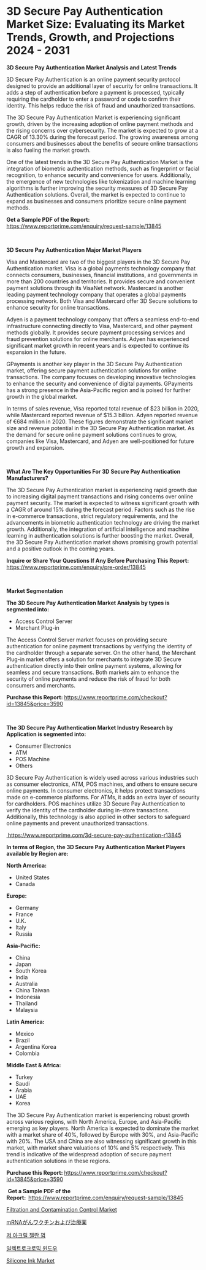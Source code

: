 <p><h1>3D Secure Pay Authentication Market Size: Evaluating its Market Trends, Growth, and Projections 2024 - 2031</h1></p><p><strong>3D Secure Pay Authentication Market Analysis and Latest Trends</strong></p>
<p><p>3D Secure Pay Authentication is an online payment security protocol designed to provide an additional layer of security for online transactions. It adds a step of authentication before a payment is processed, typically requiring the cardholder to enter a password or code to confirm their identity. This helps reduce the risk of fraud and unauthorized transactions.</p><p>The 3D Secure Pay Authentication Market is experiencing significant growth, driven by the increasing adoption of online payment methods and the rising concerns over cybersecurity. The market is expected to grow at a CAGR of 13.30% during the forecast period. The growing awareness among consumers and businesses about the benefits of secure online transactions is also fueling the market growth.</p><p>One of the latest trends in the 3D Secure Pay Authentication Market is the integration of biometric authentication methods, such as fingerprint or facial recognition, to enhance security and convenience for users. Additionally, the emergence of new technologies like tokenization and machine learning algorithms is further improving the security measures of 3D Secure Pay Authentication solutions. Overall, the market is expected to continue to expand as businesses and consumers prioritize secure online payment methods.</p></p>
<p><strong>Get a Sample PDF of the Report:&nbsp;</strong> <a href="https://www.reportprime.com/enquiry/request-sample/13845">https://www.reportprime.com/enquiry/request-sample/13845</a></p>
<p>&nbsp;</p>
<p><strong>3D Secure Pay Authentication Major Market Players</strong></p>
<p><p>Visa and Mastercard are two of the biggest players in the 3D Secure Pay Authentication market. Visa is a global payments technology company that connects consumers, businesses, financial institutions, and governments in more than 200 countries and territories. It provides secure and convenient payment solutions through its VisaNet network. Mastercard is another leading payment technology company that operates a global payments processing network. Both Visa and Mastercard offer 3D Secure solutions to enhance security for online transactions.</p><p>Adyen is a payment technology company that offers a seamless end-to-end infrastructure connecting directly to Visa, Mastercard, and other payment methods globally. It provides secure payment processing services and fraud prevention solutions for online merchants. Adyen has experienced significant market growth in recent years and is expected to continue its expansion in the future.</p><p>GPayments is another key player in the 3D Secure Pay Authentication market, offering secure payment authentication solutions for online transactions. The company focuses on developing innovative technologies to enhance the security and convenience of digital payments. GPayments has a strong presence in the Asia-Pacific region and is poised for further growth in the global market.</p><p>In terms of sales revenue, Visa reported total revenue of $23 billion in 2020, while Mastercard reported revenue of $15.3 billion. Adyen reported revenue of €684 million in 2020. These figures demonstrate the significant market size and revenue potential in the 3D Secure Pay Authentication market. As the demand for secure online payment solutions continues to grow, companies like Visa, Mastercard, and Adyen are well-positioned for future growth and expansion.</p></p>
<p>&nbsp;</p>
<p><strong>What Are The Key Opportunities For 3D Secure Pay Authentication Manufacturers?</strong></p>
<p><p>The 3D Secure Pay Authentication market is experiencing rapid growth due to increasing digital payment transactions and rising concerns over online payment security. The market is expected to witness significant growth with a CAGR of around 15% during the forecast period. Factors such as the rise in e-commerce transactions, strict regulatory requirements, and the advancements in biometric authentication technology are driving the market growth. Additionally, the integration of artificial intelligence and machine learning in authentication solutions is further boosting the market. Overall, the 3D Secure Pay Authentication market shows promising growth potential and a positive outlook in the coming years.</p></p>
<p><strong>Inquire or Share Your Questions If Any Before Purchasing This Report:</strong> <a href="https://www.reportprime.com/enquiry/pre-order/13845">https://www.reportprime.com/enquiry/pre-order/13845</a></p>
<p>&nbsp;</p>
<p><strong>Market Segmentation</strong></p>
<p><strong>The 3D Secure Pay Authentication Market Analysis by types is segmented into:</strong></p>
<p><ul><li>Access Control Server</li><li>Merchant Plug-in</li></ul></p>
<p><p>The Access Control Server market focuses on providing secure authentication for online payment transactions by verifying the identity of the cardholder through a separate server. On the other hand, the Merchant Plug-in market offers a solution for merchants to integrate 3D Secure authentication directly into their online payment systems, allowing for seamless and secure transactions. Both markets aim to enhance the security of online payments and reduce the risk of fraud for both consumers and merchants.</p></p>
<p><strong>Purchase this Report:&nbsp;</strong><a href="https://www.reportprime.com/checkout?id=13845&price=3590">https://www.reportprime.com/checkout?id=13845&price=3590</a></p>
<p>&nbsp;</p>
<p><strong>The 3D Secure Pay Authentication Market Industry Research by Application is segmented into:</strong></p>
<p><ul><li>Consumer Electronics</li><li>ATM</li><li>POS Machine</li><li>Others</li></ul></p>
<p><p>3D Secure Pay Authentication is widely used across various industries such as consumer electronics, ATM, POS machines, and others to ensure secure online payments. In consumer electronics, it helps protect transactions made on e-commerce platforms. For ATMs, it adds an extra layer of security for cardholders. POS machines utilize 3D Secure Pay Authentication to verify the identity of the cardholder during in-store transactions. Additionally, this technology is also applied in other sectors to safeguard online payments and prevent unauthorized transactions.</p></p>
<p><a href="https://www.reportprime.com/3d-secure-pay-authentication-r13845">&nbsp;https://www.reportprime.com/3d-secure-pay-authentication-r13845</a></p>
<p><strong>In terms of Region, the 3D Secure Pay Authentication Market Players available by Region are:</strong></p>
<p>
    <p> <strong> North America: </strong>
        <ul>
            <li>United States</li>
            <li>Canada</li>
        </ul>
        </p> 
    <p> <strong> Europe: </strong>
        <ul>
            <li>Germany</li>
            <li>France</li>
            <li>U.K.</li>
            <li>Italy</li>
            <li>Russia</li>
        </ul>
        </p> 
    <p> <strong> Asia-Pacific: </strong>
        <ul>
            <li>China</li>
            <li>Japan</li>
            <li>South Korea</li>
            <li>India</li>
            <li>Australia</li>
            <li>China Taiwan</li>
            <li>Indonesia</li>
            <li>Thailand</li>
            <li>Malaysia</li>
        </ul>
        </p> 
    <p> <strong> Latin America: </strong>
        <ul>
            <li>Mexico</li>
            <li>Brazil</li>
            <li>Argentina Korea</li>
            <li>Colombia</li>
        </ul>
        </p> 
    <p> <strong> Middle East & Africa: </strong>
        <ul>
            <li>Turkey</li>
            <li>Saudi</li>
            <li>Arabia</li>
            <li>UAE</li>
            <li>Korea</li>
        </ul>
    </p>
    </p>
<p><p>The 3D Secure Pay Authentication market is experiencing robust growth across various regions, with North America, Europe, and Asia-Pacific emerging as key players. North America is expected to dominate the market with a market share of 40%, followed by Europe with 30%, and Asia-Pacific with 20%. The USA and China are also witnessing significant growth in this market, with market share valuations of 10% and 5% respectively. This trend is indicative of the widespread adoption of secure payment authentication solutions in these regions.</p></p>
<p><strong>Purchase this Report: </strong><a href="https://www.reportprime.com/checkout?id=13845&price=3590">https://www.reportprime.com/checkout?id=13845&price=3590</a></p>
<p>&nbsp;<strong>Get a Sample PDF of the Report:&nbsp;&nbsp;</strong><a href="https://www.reportprime.com/enquiry/request-sample/13845">https://www.reportprime.com/enquiry/request-sample/13845</a></p>
<p><strong></strong></p>
<p><p><a href="https://github.com/derrinmiltonellis35gcl/Market-Research-Report-List-2/blob/main/filtration-and-contamination-control-market.md">Filtration and Contamination Control Market</a></p><p><a href="https://github.com/hwbcz413288296/Market-Research-Report-List-1/blob/main/452599324829.md">mRNAがんワクチンおよび治療薬</a></p><p><a href="https://github.com/bunxhcci35271755/Market-Research-Report-List-1/blob/main/546166322868.md">저 아크릴 젤란 껌</a></p><p><a href="https://medium.com/@jewelmohr02/%EC%A0%84%EA%B8%B0%EC%83%89%EB%B3%80-%EC%B0%BD%EB%AC%B8-%EC%8B%9C%EC%9E%A5-%EC%97%B0%EA%B5%AC-%EB%B3%B4%EA%B3%A0%EC%84%9C-%EA%B7%B8-%EC%97%AD%EC%82%AC-%EB%B0%8F-2024%EB%85%84%EB%B6%80%ED%84%B0-2031%EB%85%84%EA%B9%8C%EC%A7%80%EC%9D%98-%EC%98%88%EC%B8%A1-35cab8b7abf7">일렉트로크로믹 윈도우</a></p><p><a href="https://issuu.com/reportprime-2/docs/silicone-ink-market-size-2030.pptx">Silicone Ink Market</a></p></p>
